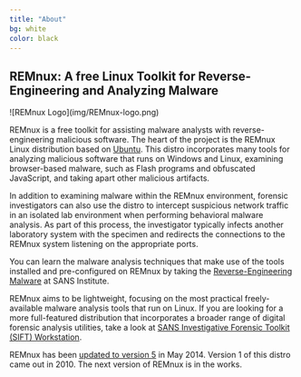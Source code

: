 ```yaml
---
title: "About"
bg: white
color: black
---
```


## REMnux: A free Linux Toolkit for Reverse-Engineering and Analyzing Malware

<div class="icontain">
![REMnux Logo](img/REMnux-logo.png)
</div>

REMnux is a free toolkit for assisting malware analysts with reverse-engineering malicious software. The heart of the project is the REMnux Linux distribution based on [Ubuntu](http://www.ubuntu.com/). This distro incorporates many tools for analyzing malicious software that runs on Windows and Linux, examining browser-based malware, such as Flash programs and obfuscated JavaScript, and taking apart other malicious artifacts.

In addition to examining malware within the REMnux environment, forensic investigators can also use the distro to intercept suspicious network traffic in an isolated lab environment when performing behavioral malware analysis. As part of this process, the investigator typically infects another laboratory system with the specimen and redirects the connections to the REMnux system listening on the appropriate ports.

You can learn the malware analysis techniques that make use of the tools installed and pre-configured on REMnux by taking the [Reverse-Engineering Malware](http://www.sans.org/course/reverse-engineering-malware-malware-analysis-tools-techniques) at SANS Institute.

REMnux aims to be lightweight, focusing on the most practical freely-available malware analysis tools that run on Linux. If you are looking for a more full-featured distribution that incorporates a broader range of digital forensic analysis utilities, take a look at [SANS Investigative Forensic Toolkit (SIFT) Workstation](http://computer-forensics.sans.org/community/downloads/).

REMnux has been [updated to version 5](http://blog.zeltser.com/post/86508269224/remnux-v5-release-for-malware-analysts) in May 2014. Version 1 of this distro came out in 2010. The next version of REMnux is in the works.
